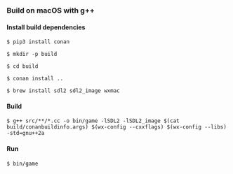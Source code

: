 ### Build on macOS with g++

#### Install build dependencies

`$ pip3 install conan`

`$ mkdir -p build`

`$ cd build`

`$ conan install ..`

`$ brew install sdl2 sdl2_image wxmac`

#### Build

`$ g++ src/**/*.cc -o bin/game -lSDL2 -lSDL2_image $(cat build/conanbuildinfo.args) $(wx-config --cxxflags) $(wx-config --libs) -std=gnu++2a`

#### Run

`$ bin/game`